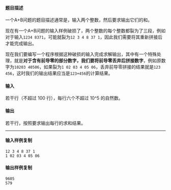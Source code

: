 #### 题目描述

一个A+B问题的题目描述通常是，输入两个整数，然后要求输出它们的和。

现在有一个A+B问题的输入样例破损了，两个整数的每个整数都裂为了三段，例如对于输入`1234 8371`，可能就裂为`12 3 4 8 37 1`，因此我们需要将其重新拼接后才能完成输出。

现在我们要编写一个程序根据这种破损的输入完成求解输出，其中有一个特殊处理，就是**对于含有前导零的部分数字，我们要将前导零丢弃后拼接数字**，例如原数字为`10203 40506`，如果裂为`1 02 03 4 05 06`，丢弃前导零拼接的结果就是`123 456`，这时我们的输出结果应当是`123+456`的计算结果。

#### 输入

若干行（不超过 100 行），每行六个不超过 10^5 的自然数。

#### 输出

若干行，按照要求输出每行的求和结果。

___

#### 输入样例复制

```
12 3 4 8 37 1
1 02 03 4 05 06
```

#### 输出样例复制

```
9605
579
```